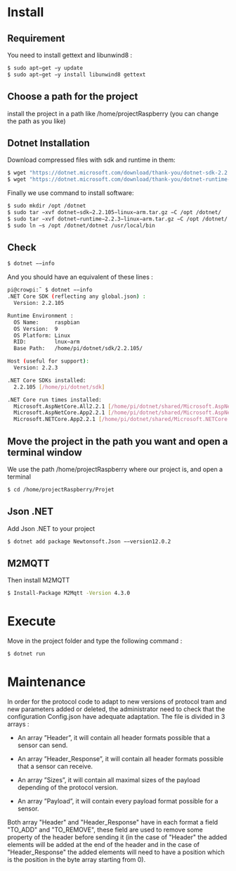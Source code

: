 # Install

## Requirement

You need to install gettext and libunwind8 :

```bash
$ sudo apt−get −y update
$ sudo apt−get −y install libunwind8 gettext
```



## Choose a path for the project

install the project in a path like /home/projectRaspberry (you can change the path as you like)



## Dotnet Installation

Download compressed files with sdk and runtime in them:

```bash
$ wget "https://dotnet.microsoft.com/download/thank-you/dotnet-sdk-2.2.105-linux-arm64-binaries"
$ wget "https://dotnet.microsoft.com/download/thank-you/dotnet-runtime-2.2.3-linux-arm64-binaries"
```





Finally we use command to install software:

```bash
$ sudo mkdir /opt /dotnet
$ sudo tar −xvf dotnet−sdk−2.2.105−linux−arm.tar.gz −C /opt /dotnet/
$ sudo tar −xvf dotnet−runtime−2.2.3−linux−arm.tar.gz −C /opt /dotnet/
$ sudo ln −s /opt /dotnet/dotnet /usr/local/bin
```





## Check



```bash
$ dotnet −−info
```



And you should have an equivalent of these lines :

```bash
pi@crowpi:˜ $ dotnet −−info
.NET Core SDK (reflecting any global.json) :
  Version: 2.2.105

Runtime Environment :
  OS Name:     raspbian
  OS Version:  9
  OS Platform: Linux
  RID:         lnux−arm
  Base Path:   /home/pi/dotnet/sdk/2.2.105/

Host (useful for support):
  Version: 2.2.3

.NET Core SDKs installed:
  2.2.105 [/home/pi/dotnet/sdk]

.NET Core run times installed:
  Microsoft.AspNetCore.All2.2.1 [/home/pi/dotnet/shared/Microsoft.AspNetCore.All]
  Microsoft.AspNetCore.App2.2.1 [/home/pi/dotnet/shared/Microsoft.AspNetCore.App]
  Microsoft.NETCore.App2.2.1 [/home/pi/dotnet/shared/Microsoft.NETCore.App]
```




## Move the project in the path you want and open a terminal window

We use the path /home/projectRaspberry where our project is, and open a terminal

```bash
$ cd /home/projectRaspberry/Projet
```



## Json .NET

Add Json .NET to your project

```bash
$ dotnet add package Newtonsoft.Json −−version12.0.2
```



## M2MQTT

Then install M2MQTT

```bash
$ Install-Package M2Mqtt -Version 4.3.0
```





# Execute

Move in the project folder and type the following command :

```bash
$ dotnet run
```



# Maintenance

In order for the protocol code to adapt to new versions of protocol tram and new parameters added or deleted, the administrator need to check that the configuration Config.json have adequate adaptation. The file is divided in 3 arrays :
- An array ”Header”, it will contain all header formats possible that a sensor can send.

- An array ”Header_Response”, it will contain all header formats possible that a sensor can receive.

- An array ”Sizes”, it will contain all maximal sizes of the payload depending of the protocol version. 

- An array ”Payload”, it will contain every payload format possible for a sensor. 

Both array "Header" and "Header_Response" have in each format a field "TO_ADD" and "TO_REMOVE", these field are used to remove some property of the header before sending it (in the case of "Header" the added elements will be added at the end of the header and in the case of "Header_Response" the added elements will need to have a position which is the position in the byte array starting from 0).